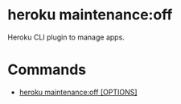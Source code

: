 heroku maintenance:off
======================

Heroku CLI plugin to manage apps.
# Commands

* [heroku maintenance:off [OPTIONS]](#maintenanceoff)
